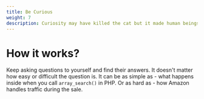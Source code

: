 ```yaml
---
title: Be Curious
weight: 7
description: Curiosity may have killed the cat but it made human beings what they are today.
---
```


# How it works?

Keep asking questions to yourself and find their answers. It doesn't matter how easy or difficult the question is. It can be as simple as - what happens inside when you call `array_search()` in PHP. Or as hard as - how Amazon handles traffic during the sale.
